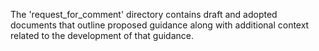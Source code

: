 
The 'request_for_comment' directory contains draft and adopted documents that outline proposed guidance along with additional context related to the development of that guidance.
